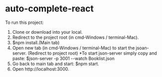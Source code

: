 # auto-complete-react

To run this project:
  1. Clone or download into your local.
  2. Redirect to the project root (in cmd-Windows / terminal-Mac).
  3. $npm install.(Main tab)
  4. Open new tab (in cmd-Windows / terminal-Mac) to start the jsoan-server. (Redirect to project root)
    *To start json-server simply copy and paste: $json-server -p 3001 --watch Booklist.json
  5. Go back to main tab and start: $npm start.
  6. Open http://localhost:3000.
 
